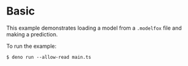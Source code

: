 # Basic

This example demonstrates loading a model from a `.modelfox` file and making a prediction.

To run the example:

```
$ deno run --allow-read main.ts
```

